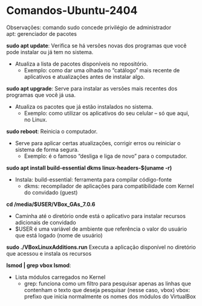 # Comandos-Ubuntu-2404
Observações: comando sudo concede privilégio de administrador<br> 
apt: gerenciador de pacotes<br>
 
**sudo apt update**: Verifica se há versões novas dos programas que você pode instalar ou já tem no sistema.<br>
- Atualiza a lista de pacotes disponíveis no repositório.<br>
  - Exemplo: como dar uma olhada no “catálogo” mais recente de aplicativos e atualizações antes de instalar algo.<br>
 
**sudo apt upgrade**: Serve para instalar as versões mais recentes dos programas que você já usa.<br>
- Atualiza os pacotes que já estão instalados no sistema.
  - Exemplo: como utilizar os aplicativos do seu celular – só que aqui, no Linux.<br>
 
**sudo reboot**: Reinicia o computador.
- Serve para aplicar certas atualizações, corrigir erros ou reiniciar o sistema de forma segura.
  - Exemplo: é o famoso “desliga e liga de novo” para o computador.<br>
 
**sudo apt install build-essential dkms linux-headers-$(uname -r)** 
- Instala: build-essential: ferramenta para compilar código-fonte<br>
  - dkms: recompilador de aplicações para compatibilidade com Kernel do convidado (guest) <br>

**cd /media/$USER/VBox_GAs_7.0.6**<br>
 - Caminha até o diretório onde está o aplicativo para instalar recursos adicionais de convidado 
  - $USER é uma variável de ambiente que referência o valor do usuário que está logado (nome de usuário)<br>
 
**sudo ./VBoxLinuxAdditions.run**
Executa a aplicação disponível no diretório que acessou e instala os recursos<br>
 
**lsmod | grep vbox lsmod**: 
- Lista módulos carregados no Kernel 
  - grep: funciona como um filtro para pesquisar apenas as linhas que contenham o texto que deseja pesquisar (nesse caso, vbox) 
vbox: prefixo que inicia normalmente os nomes dos módulos do VirtualBox
